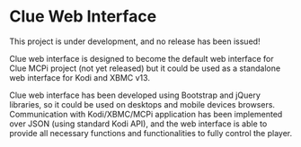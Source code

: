 # Clue Web Interface

This project is under development, and no release has been issued!


Clue web interface is designed to become the default web interface for Clue MCPi project (not yet released) but it could be used as a standalone web interface for Kodi and XBMC v13.

Clue web interface has been developed using Bootstrap and jQuery libraries, so it could be used on desktops and mobile devices browsers. Communication with Kodi/XBMC/MCPi application has been implemented over JSON (using standard Kodi API), and the web interface is able to provide all necessary functions and functionalities to fully control the player.
